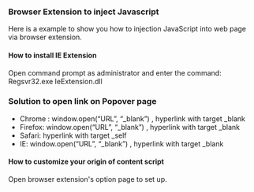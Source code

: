 <h3>
    Browser Extension to inject Javascript
</h3>

<p>
    Here is a example to show you how to injection JavaScript into web page via browser extension.
</p>

<h4>How to install IE Extension</h4>
<p>Open command prompt as administrator and enter the command:<br>
	Regsvr32.exe IeExtension.dll
</p>

<h3>Solution to open link on Popover page</h3>
<ul>
	<li>
		Chrome : window.open(“URL”, “_blank”) , hyperlink with target _blank
	</li>
	<li>
		Firefox: window.open(“URL”, “_blank”) , hyperlink with target _blank
	</li>
	<li>
		Safari:  hyperlink with target _self
	</li>
	<li>
		IE: window.open(“URL”, “_blank”) , hyperlink with target _blank
	</li>
</ul>

<h4>How to customize your origin of content script</h4>
<p>Open browser extension's option page to set up.</p>